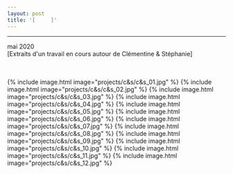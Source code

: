 ```yaml
---
layout: post
title: '[     ]'
---
```

---
 mai 2020
 <br>
 [Extraits d'un travail en cours autour de Clémentine & Stéphanie]
 <br>
 <br>
 <br>



{% include image.html image="projects/c&s/c&s_01.jpg" %}
{% include image.html image="projects/c&s/c&s_02.jpg" %}
{% include image.html image="projects/c&s/c&s_03.jpg" %}
{% include image.html image="projects/c&s/c&s_04.jpg" %}
{% include image.html image="projects/c&s/c&s_05.jpg" %}
{% include image.html image="projects/c&s/c&s_06.jpg" %}
{% include image.html image="projects/c&s/c&s_07.jpg" %}
{% include image.html image="projects/c&s/c&s_08.jpg" %}
{% include image.html image="projects/c&s/c&s_09.jpg" %}
{% include image.html image="projects/c&s/c&s_10.jpg" %}
{% include image.html image="projects/c&s/c&s_11.jpg" %}
{% include image.html image="projects/c&s/c&s_12.jpg" %}


